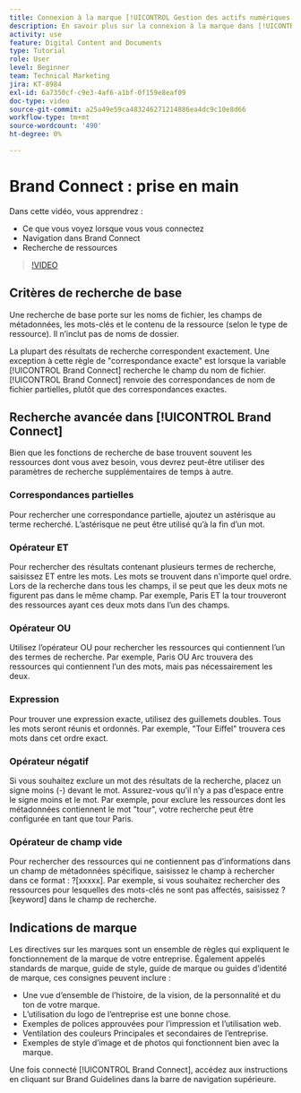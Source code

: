 ```yaml
---
title: Connexion à la marque [!UICONTROL Gestion des actifs numériques Workfront] Explained
description: En savoir plus sur la connexion à la marque dans [!UICONTROL Gestion des actifs numériques Workfront] et comment la parcourir.
activity: use
feature: Digital Content and Documents
type: Tutorial
role: User
level: Beginner
team: Technical Marketing
jira: KT-8984
exl-id: 6a7350cf-c9e3-4af6-a1bf-0f159e8eaf09
doc-type: video
source-git-commit: a25a49e59ca483246271214886ea4dc9c10e8d66
workflow-type: tm+mt
source-wordcount: '490'
ht-degree: 0%

---
```


# Brand Connect : prise en main

Dans cette vidéo, vous apprendrez :

* Ce que vous voyez lorsque vous vous connectez
* Navigation dans Brand Connect
* Recherche de ressources

>[!VIDEO](https://video.tv.adobe.com/v/335246/?quality=12&learn=on)

## Critères de recherche de base

Une recherche de base porte sur les noms de fichier, les champs de métadonnées, les mots-clés et le contenu de la ressource (selon le type de ressource). Il n’inclut pas de noms de dossier.

La plupart des résultats de recherche correspondent exactement. Une exception à cette règle de &quot;correspondance exacte&quot; est lorsque la variable [!UICONTROL Brand Connect] recherche le champ du nom de fichier. [!UICONTROL Brand Connect] renvoie des correspondances de nom de fichier partielles, plutôt que des correspondances exactes.

## Recherche avancée dans [!UICONTROL Brand Connect]

Bien que les fonctions de recherche de base trouvent souvent les ressources dont vous avez besoin, vous devrez peut-être utiliser des paramètres de recherche supplémentaires de temps à autre.

### Correspondances partielles

Pour rechercher une correspondance partielle, ajoutez un astérisque au terme recherché. L’astérisque ne peut être utilisé qu’à la fin d’un mot.

### Opérateur ET

Pour rechercher des résultats contenant plusieurs termes de recherche, saisissez ET entre les mots. Les mots se trouvent dans n&#39;importe quel ordre. Lors de la recherche dans tous les champs, il se peut que les deux mots ne figurent pas dans le même champ. Par exemple, Paris ET la tour trouveront des ressources ayant ces deux mots dans l’un des champs.

### Opérateur OU

Utilisez l’opérateur OU pour rechercher les ressources qui contiennent l’un des termes de recherche. Par exemple, Paris OU Arc trouvera des ressources qui contiennent l’un des mots, mais pas nécessairement les deux.

### Expression

Pour trouver une expression exacte, utilisez des guillemets doubles. Tous les mots seront réunis et ordonnés. Par exemple, &quot;Tour Eiffel&quot; trouvera ces mots dans cet ordre exact.

### Opérateur négatif

Si vous souhaitez exclure un mot des résultats de la recherche, placez un signe moins (-) devant le mot. Assurez-vous qu’il n’y a pas d’espace entre le signe moins et le mot. Par exemple, pour exclure les ressources dont les métadonnées contiennent le mot &quot;tour&quot;, votre recherche peut être configurée en tant que tour Paris.

### Opérateur de champ vide

Pour rechercher des ressources qui ne contiennent pas d’informations dans un champ de métadonnées spécifique, saisissez le champ à rechercher dans ce format : ?[xxxxx]. Par exemple, si vous souhaitez rechercher des ressources pour lesquelles des mots-clés ne sont pas affectés, saisissez ?[keyword] dans le champ de recherche.

## Indications de marque

Les directives sur les marques sont un ensemble de règles qui expliquent le fonctionnement de la marque de votre entreprise. Également appelés standards de marque, guide de style, guide de marque ou guides d’identité de marque, ces consignes peuvent inclure :

* Une vue d’ensemble de l’histoire, de la vision, de la personnalité et du ton de votre marque.
* L’utilisation du logo de l’entreprise est une bonne chose.
* Exemples de polices approuvées pour l’impression et l’utilisation web.
* Ventilation des couleurs Principales et secondaires de l’entreprise.
* Exemples de style d’image et de photos qui fonctionnent bien avec la marque.

Une fois connecté [!UICONTROL Brand Connect], accédez aux instructions en cliquant sur Brand Guidelines dans la barre de navigation supérieure.
